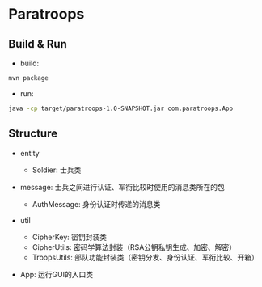 # Paratroops

## Build & Run

- build:

```bash
mvn package
```

- run:

```bash
java -cp target/paratroops-1.0-SNAPSHOT.jar com.paratroops.App
```

## Structure

- entity
    - Soldier: 士兵类

- message: 士兵之间进行认证、军衔比较时使用的消息类所在的包
  - AuthMessage: 身份认证时传递的消息类

- util
  - CipherKey: 密钥封装类
  - CipherUtils: 密码学算法封装（RSA公钥私钥生成、加密、解密）
  - TroopsUtils: 部队功能封装类（密钥分发、身份认证、军衔比较、开箱）

- App: 运行GUI的入口类
